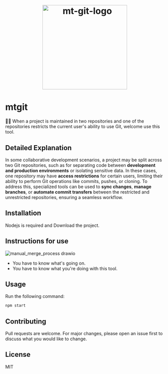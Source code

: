 <h1 align="center">
  <br/>
    <img width="268" alt="mt-git-logo" src="https://github.com/user-attachments/assets/fa9c114f-5c7f-4d66-9449-494e1fedda60" />
  <br/>
</h1>

# mtgit
🤜🏼 When a project is maintained in two repositories and one of the repositories restricts the current user's ability to use Git, welcome use this tool.

## Detailed Explanation
In some collaborative development scenarios, a project may be split across two Git repositories, such as for separating code between **development and production environments** or isolating sensitive data. In these cases, one repository may have **access restrictions** for certain users, limiting their ability to perform Git operations like commits, pushes, or cloning. To address this, specialized tools can be used to **sync changes**, **manage branches**, or **automate commit transfers** between the restricted and unrestricted repositories, ensuring a seamless workflow.

## Installation
Nodejs is required and Download the project.

## Instructions for use
![manual_merge_process drawio](https://github.com/user-attachments/assets/b15fc392-2834-4a84-98ca-d78e6563fed9)
- You have to know what's going on.
- You have to know what you're doing with this tool.

## Usage
Run the following command:
```bash
npm start
```

## Contributing
Pull requests are welcome. For major changes, please open an issue first to discuss what you would like to change.

## License
MIT
